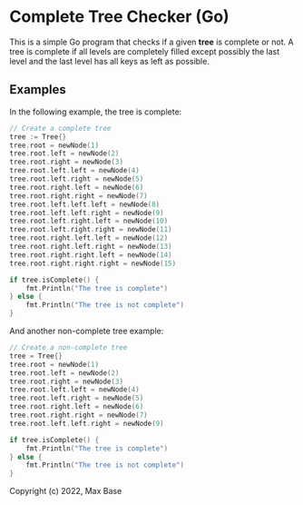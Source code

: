 # Complete Tree Checker (Go)

This is a simple Go program that checks if a given **tree** is complete or not. A tree is complete if all levels are completely filled except possibly the last level and the last level has all keys as left as possible.

## Examples

In the following example, the tree is complete:

```go
// Create a complete tree
tree := Tree{}
tree.root = newNode(1)
tree.root.left = newNode(2)
tree.root.right = newNode(3)
tree.root.left.left = newNode(4)
tree.root.left.right = newNode(5)
tree.root.right.left = newNode(6)
tree.root.right.right = newNode(7)
tree.root.left.left.left = newNode(8)
tree.root.left.left.right = newNode(9)
tree.root.left.right.left = newNode(10)
tree.root.left.right.right = newNode(11)
tree.root.right.left.left = newNode(12)
tree.root.right.left.right = newNode(13)
tree.root.right.right.left = newNode(14)
tree.root.right.right.right = newNode(15)

if tree.isComplete() {
    fmt.Println("The tree is complete")
} else {
    fmt.Println("The tree is not complete")
}
```

And another non-complete tree example:

```go
// Create a non-complete tree
tree = Tree{}
tree.root = newNode(1)
tree.root.left = newNode(2)
tree.root.right = newNode(3)
tree.root.left.left = newNode(4)
tree.root.left.right = newNode(5)
tree.root.right.left = newNode(6)
tree.root.right.right = newNode(7)
tree.root.left.left.right = newNode(9)

if tree.isComplete() {
    fmt.Println("The tree is complete")
} else {
    fmt.Println("The tree is not complete")
}
```

Copyright (c) 2022, Max Base
